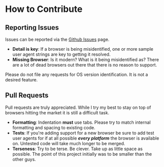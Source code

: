 # How to Contribute

## Reporting Issues

Issues can be reported via the [Github Issues](https://github.com/donatj/PhpUserAgent/issues) page.

- **Detail is key**: If a browser is being misidentified, one or more sample user agent strings are key to getting it resolved.
- **Missing Browser**: Is it modern? What is it being misidentified as? There are a lot of dead browsers out there that there is no reason to support.

Please do not file any requests for OS version identification. It is not a desired feature.

## Pull Requests

Pull requests are truly appreciated. While I try my best to stay on top of browsers hitting the market it is still a difficult task.

- **Formatting**: Indentation **must** use tabs. Please try to match internal formatting and spacing to existing code.
- **Tests**: If you're adding support for a new browser be sure to add test user agents for if at all possible ***every platform*** the browser is available on. Untested code will take much longer to be merged.
- **Terseness**: Try to be terse. Be clever. Take up as little space as possible. The point of this project initially was to be smaller than the other guys.
